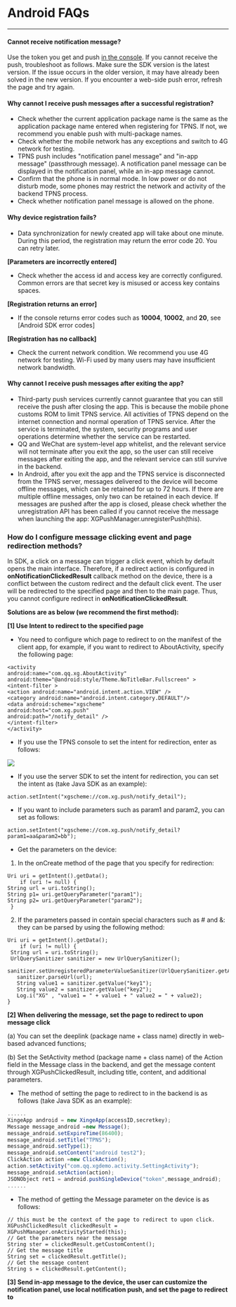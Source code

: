 # Android FAQs
<hr>

#### Cannot receive notification message?

Use the token you get and push [in the console](https://console.cloud.tencent.com/tpns). If you cannot receive the push, troubleshoot as follows. Make sure the SDK version is the latest version. If the issue occurs in the older version, it may have already been solved in the new version. If you encounter a web-side push error, refresh the page and try again.

#### Why cannot I receive push messages after a successful registration?

* Check whether the current application package name is the same as the application package name entered when registering for TPNS. If not, we recommend you enable push with multi-package names.
* Check whether the mobile network has any exceptions and switch to 4G network for testing.
* TPNS push includes "notification panel message" and "in-app message" (passthrough message). A notification panel message can be displayed in the notification panel, while an in-app message cannot.
* Confirm that the phone is in normal mode. In low power or do not disturb mode, some phones may restrict the network and activity of the backend TPNS process.
* Check whether notification panel message is allowed on the phone. 

#### Why device registration fails?

* Data synchronization for newly created app will take about one minute. During this period, the registration may return the error code 20. You can retry later.

**\[Parameters are incorrectly entered\]**

* Check whether the access id and access key are correctly configured. Common errors are that secret key is misused or access key contains spaces.

**\[Registration returns an error\]**

* If the console returns error codes such as **10004**, **10002**, and **20**, see [Android SDK error codes]

**\[Registration has no callback\]**

* Check the current network condition. We recommend you use 4G network for testing. Wi-Fi used by many users may have insufficient network bandwidth.

#### Why cannot I receive push messages after exiting the app?

* Third-party push services currently cannot guarantee that you can still receive the push after closing the app. This is because the mobile phone customs ROM to limit TPNS service. All activities of TPNS depend on the internet connection and normal operation of TPNS service. After the service is terminated, the system, security programs and user operations determine whether the service can be restarted.
* QQ and WeChat are system-level app whitelist, and the relevant service will not terminate after you exit the app, so the user can still receive messages after exiting the app, and the relevant service can still survive in the backend.
* In Android, after you exit the app and the TPNS service is disconnected from the TPNS server, messages delivered to the device will become offline messages, which can be retained for up to 72 hours. If there are multiple offline messages, only two can be retained in each device. If messages are pushed after the app is closed, please check whether the unregistration API has been called if you cannot receive the message when launching the app: XGPushManager.unregisterPush\(this\).

### How do I configure message clicking event and page redirection methods?

In SDK, a click on a message can trigger a click event, which by default opens the main interface. Therefore, if a redirect action is configured in **onNotificationClickedResult** callback method on the device, there is a conflict between the custom redirect and the default click event. The user will be redirected to the specified page and then  to the main page. Thus, you cannot configure redirect in **onNotificationClickedResult**.

**Solutions are as below \(we recommend the first method\):**

**\[1\] Use Intent to redirect to the specified page**

* You need to configure which page to redirect to on the manifest of the client app, for example, if you want to redirect to AboutActivity, specify the following page:

```
<activity
android:name="com.qq.xg.AboutActivity"
android:theme="@android:style/Theme.NoTitleBar.Fullscreen" >
<intent-filter >
<action android:name="android.intent.action.VIEW" />
<category android:name="android.intent.category.DEFAULT"/>
<data android:scheme="xgscheme"
android:host="com.xg.push"
android:path="/notify_detail" />
</intent-filter>
</activity>
```
* If you use the TPNS console to set the intent for redirection, enter as follows:

![](https://main.qcloudimg.com/raw/5c7339b703864377ed2bc6463faddce1.png)

* If you use the server SDK to set the intent for redirection, you can set the intent as (take Java SDK as an example):
```
action.setIntent("xgscheme://com.xg.push/notify_detail");
```
* If you want to include parameters such as param1 and param2, you can set as follows:
```
action.setIntent("xgscheme://com.xg.push/notify_detail?param1=aa&param2=bb");
```

* Get the parameters on the device:
1. In the onCreate method of the page that you specify for redirection:
```
Uri uri = getIntent().getData();
    if (uri != null) {                
String url = uri.toString();
String p1= uri.getQueryParameter("param1");
String p2= uri.getQueryParameter("param2");
 }
```
2. If the parameters passed in contain special characters such as # and &:
they can be parsed by using the following method:
```
Uri uri = getIntent().getData();
    if (uri != null) {                
 String url = uri.toString();
 UrlQuerySanitizer sanitizer = new UrlQuerySanitizer();
 sanitizer.setUnregisteredParameterValueSanitizer(UrlQuerySanitizer.getAllButNulLegal());
   sanitizer.parseUrl(url);
   String value1 = sanitizer.getValue("key1");
   String value2 = sanitizer.getValue("key2");
   Log.i("XG" , "value1 = " + value1 + " value2 = " + value2);
}
```

**\[2\] When delivering the message, set the page to redirect to upon message click**

(a) You can set the deeplink (package name + class name) directly in web-based advanced functions;

(b) Set the SetActivity method (package name + class name) of the Action field in the Message class in the backend, and get the message content through XGPushClickedResult, including title, content, and additional parameters.

* The method of setting the page to redirect to in the backend is as follows (take Java SDK as an example):

```js
......
XingeApp android = new XingeApp(accessID,secretkey);
Message message_android =new Message();
message_android.setExpireTime(86400);
message_android.setTitle("TPNS");
message_android.setType(1);
message_android.setContent("android test2");
ClickAction action =new ClickAction();
action.setActivity("com.qq.xgdemo.activity.SettingActivity");
message_android.setAction(action);
JSONObject ret1 = android.pushSingleDevice("token",message_android);
......
```

* The method of getting the Message parameter on the device is as follows:

```
// this must be the context of the page to redirect to upon click.
XGPushClickedResult clickedResult = XGPushManager.onActivityStarted(this);
// Get the parameters near the message
String ster = clickedResult.getCustomContent();
// Get the message title
String set = clickedResult.getTitle();
// Get the message content
String s = clickedResult.getContent();

```
**\[3\] Send in-app message to the device, the user can customize the notification panel, use local notification push, and set the page to redirect to**

